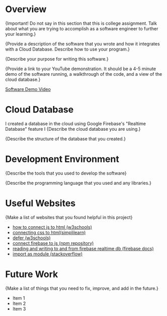# Overview

{Important! Do not say in this section that this is college assignment. Talk about what you are trying to accomplish as a software engineer to further your learning.}

{Provide a description of the software that you wrote and how it integrates with a Cloud Database. Describe how to use your program.}

{Describe your purpose for writing this software.}

{Provide a link to your YouTube demonstration. It should be a 4-5 minute demo of the software running, a walkthrough of the code, and a view of the cloud database.}

[Software Demo Video](http://youtube.link.goes.here)

# Cloud Database

I created a database in the cloud using Google Firebase's "Realtime Database" feature
I 
{Describe the cloud database you are using.}

{Describe the structure of the database that you created.}

# Development Environment

{Describe the tools that you used to develop the software}

{Describe the programming language that you used and any libraries.}

# Useful Websites

{Make a list of websites that you found helpful in this project}

- [how to connect js to html (w3schools)](https://www.w3schools.com/tags/att_script_src.asp)
- [connecting css to html(simplilearn)](https://www.simplilearn.com/tutorials/html-tutorial/link-css-files-to-html#:~:text=To%20link%20the%20CSS%20to,like%20the%20image%20displayed%20below%3A&text=Let's%20look%20at%20another%20example,the%20CSS%20and%20HTML%20files.)
- [defer (w3schools)](https://www.w3schools.com/tags/att_script_defer.asp#:~:text=The%20defer%20attribute%20is%20a,the%20src%20attribute%20is%20present.)
- [connect firebase to js (npm repository)](https://www.npmjs.com/package/firebase)
- [reading and writing to and from firebase realtime db (firebase docs)](https://firebase.google.com/docs/database/web/read-and-write)
- [import as module (stackoverflow)](https://stackoverflow.com/questions/58211880/uncaught-syntaxerror-cannot-use-import-statement-outside-a-module-when-import)

# Future Work

{Make a list of things that you need to fix, improve, and add in the future.}

- Item 1
- Item 2
- Item 3
